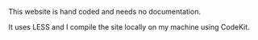 This website is hand coded and needs no documentation.

It uses LESS and I compile the site locally on my machine using CodeKit.
